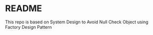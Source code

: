 # README

This repo is based on System Design to Avoid Null Check Object using Factory Design Pattern
